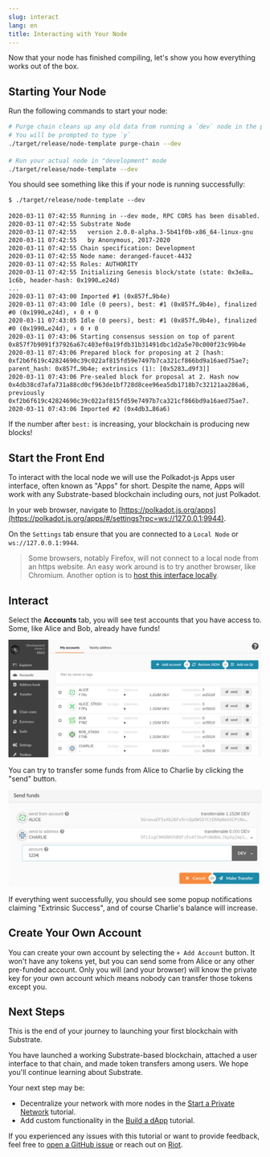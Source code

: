 ```yaml
---
slug: interact
lang: en
title: Interacting with Your Node
---
```


Now that your node has finished compiling, let's show you how everything works out of the box.

## Starting Your Node

Run the following commands to start your node:

```bash
# Purge chain cleans up any old data from running a `dev` node in the past
# You will be prompted to type `y`
./target/release/node-template purge-chain --dev

# Run your actual node in "development" mode
./target/release/node-template --dev
```

You should see something like this if your node is running successfully:

```
$ ./target/release/node-template --dev

2020-03-11 07:42:55 Running in --dev mode, RPC CORS has been disabled.
2020-03-11 07:42:55 Substrate Node
2020-03-11 07:42:55   version 2.0.0-alpha.3-5b41f0b-x86_64-linux-gnu
2020-03-11 07:42:55   by Anonymous, 2017-2020
2020-03-11 07:42:55 Chain specification: Development
2020-03-11 07:42:55 Node name: deranged-faucet-4432
2020-03-11 07:42:55 Roles: AUTHORITY
2020-03-11 07:42:55 Initializing Genesis block/state (state: 0x3e8a…1c6b, header-hash: 0x1990…e24d)
...
2020-03-11 07:43:00 Imported #1 (0x857f…9b4e)
2020-03-11 07:43:00 Idle (0 peers), best: #1 (0x857f…9b4e), finalized #0 (0x1990…e24d), ⬇ 0 ⬆ 0
2020-03-11 07:43:05 Idle (0 peers), best: #1 (0x857f…9b4e), finalized #0 (0x1990…e24d), ⬇ 0 ⬆ 0
2020-03-11 07:43:06 Starting consensus session on top of parent 0x857f7b9091f37926a67c403ef0a19fdb31b31491dbc1d2a5e70c000f23c99b4e
2020-03-11 07:43:06 Prepared block for proposing at 2 [hash: 0xf2b6f619c42824690c39c022af815fd59e7497b7ca321cf866bd9a16aed75ae7; parent_hash: 0x857f…9b4e; extrinsics (1): [0x5283…d9f3]]
2020-03-11 07:43:06 Pre-sealed block for proposal at 2. Hash now 0x4db38cd7afa731a88cd0cf963de1bf728d8cee96ea5db1718b7c32121aa286a6, previously 0xf2b6f619c42824690c39c022af815fd59e7497b7ca321cf866bd9a16aed75ae7.
2020-03-11 07:43:06 Imported #2 (0x4db3…86a6)
```

If the number after `best:` is increasing, your blockchain is producing new blocks!

## Start the Front End

To interact with the local node we will use the Polkadot-js Apps user interface, often known as
"Apps" for short. Despite the name, Apps will work with any Substrate-based blockchain including ours, not just Polkadot.

In your web browser, navigate to [https://polkadot.js.org/apps](https://polkadot.js.org/apps/#/settings?rpc=ws://127.0.0.1:9944).

On the `Settings` tab ensure that you are connected to a `Local Node` or `ws://127.0.0.1:9944`.

> Some browsers, notably Firefox, will not connect to a local node from an https website. An easy work around is to try another browser, like Chromium. Another option is to [host this interface locally](https://github.com/polkadot-js/apps#development).

## Interact

Select the **Accounts** tab, you will see test accounts that you have access to. Some, like Alice
and Bob, already have funds!

![Apps UI with pre-funded accounts](../assets/apps-prefunded.png)

You can try to transfer some funds from Alice to Charlie by clicking the "send" button.

![Balance Transfer](../assets/apps-transfer.png)

If everything went successfully, you should see some popup notifications claiming "Extrinsic
Success", and of course Charlie's balance will increase.

## Create Your Own Account

You can create your own account by selecting the `+ Add Account` button. It won't have any tokens
yet, but you can send some from Alice or any other pre-funded account. Only you will (and your
browser) will know the private key for your own account which means nobody can transfer those tokens
except you.

## Next Steps

This is the end of your journey to launching your first blockchain with Substrate.

You have launched a working Substrate-based blockchain, attached a user interface to that chain, and made token transfers among users. We hope you'll continue learning about Substrate.

Your next step may be:

* Decentralize your network with more nodes in the [Start a Private Network](tutorials/start-a-private-network/index.md) tutorial.
* Add custom functionality in the [Build a dApp](tutorials/build-a-dapp/index.md) tutorial.

If you experienced any issues with this tutorial or want to provide feedback, feel free to [open a
GitHub
issue](https://github.com/substrate-developer-hub/substrate-developer-hub.github.io/issues/new) or reach out on [Riot](https://riot.im/app/#/room/!HzySYSaIhtyWrwiwEV:matrix.org).

